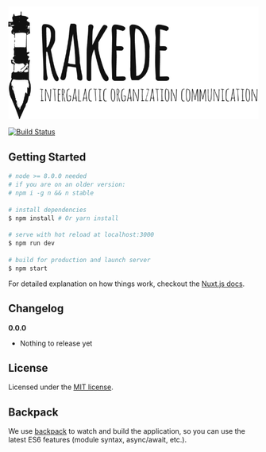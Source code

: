 ![rakede](./docs/rakede-logo.png)

[![Build Status](https://drone.ctfl.space/api/badges/chaostreff-flensburg/rakede/status.svg?branch=master)](https://drone.ctfl.space/chaostreff-flensburg/rakede)

## Getting Started

``` bash
# node >= 8.0.0 needed
# if you are on an older version:
# npm i -g n && n stable

# install dependencies
$ npm install # Or yarn install

# serve with hot reload at localhost:3000
$ npm run dev

# build for production and launch server
$ npm start
```

For detailed explanation on how things work, checkout the [Nuxt.js docs](https://github.com/nuxt/nuxt.js).

## Changelog

__0.0.0__

- Nothing to release yet

## License

Licensed under the [MIT license](LICENSE).

## Backpack

We use [backpack](https://github.com/palmerhq/backpack) to watch and build the application, so you can use the latest ES6 features (module syntax, async/await, etc.).
